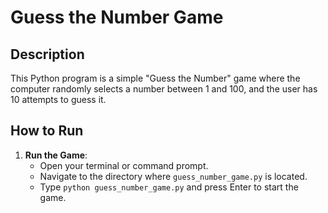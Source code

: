 # Guess the Number Game

## Description
This Python program is a simple "Guess the Number" game where the computer randomly selects a number between 1 and 100, and the user has 10 attempts to guess it.

## How to Run
1. **Run the Game**:
   - Open your terminal or command prompt.
   - Navigate to the directory where `guess_number_game.py` is located.
   - Type `python guess_number_game.py` and press Enter to start the game.

